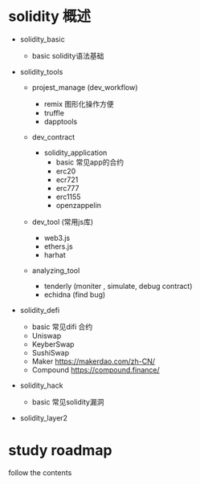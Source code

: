 # solidity 概述
- solidity_basic
  - basic          solidity语法基础

- solidity_tools

  - projest_manage (dev_workflow)
    
    - remix 图形化操作方便
    - truffle
    - dapptools  
  
  - dev_contract
    - solidity_application
       - basic           常见app的合约
       - erc20
       - ecr721
       - erc777
       - erc1155
       - openzappelin   
  
  - dev_tool (常用js库)
     
     - web3.js
     - ethers.js
     - harhat
  
  - analyzing_tool
  
    - tenderly (moniter , simulate, debug  contract)
    - echidna (find bug)
        
- solidity_defi
  - basic           常见difi 合约
  - Uniswap
  - KeyberSwap
  - SushiSwap
  - Maker       https://makerdao.com/zh-CN/  
  - Compound    https://compound.finance/

- solidity_hack
    - basic          常见solidity漏洞
  
- solidity_layer2  
    
# study roadmap
follow the contents